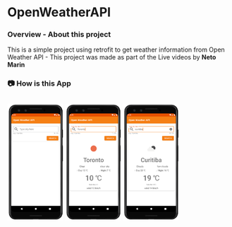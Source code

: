 # OpenWeatherAPI

### **Overview - About this project**
This is a simple project using retrofit to get weather information from Open Weather API - This project was made as part of the Live videos by **Neto Marin**


### 📷 How is this App
<img src="Screenshot_20200405174946v2.png" width="25%"></img>
<img src="Screenshot_20200405175037.png" width="25%"></img>
<img src="Screenshot_20200405175108.png" width="25%"></img>
-------------
